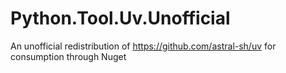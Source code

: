 # Python.Tool.Uv.Unofficial
An unofficial redistribution of https://github.com/astral-sh/uv for consumption through Nuget
